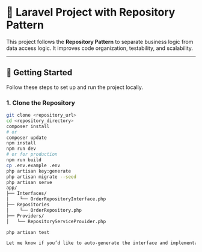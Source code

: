 # 🧱 Laravel Project with Repository Pattern

This project follows the **Repository Pattern** to separate business logic from data access logic. It improves code organization, testability, and scalability.

---

## 🚀 Getting Started

Follow these steps to set up and run the project locally.

### 1. Clone the Repository

```bash
git clone <repository_url>
cd <repository_directory>
composer install
# or
composer update
npm install
npm run dev
# or for production
npm run build
cp .env.example .env
php artisan key:generate
php artisan migrate --seed
php artisan serve
app/
├── Interfaces/
│    └── OrderRepositoryInterface.php
├── Repositories
│    └── OrderRepository.php
├── Providers/
│   └── RepositoryServiceProvider.php

php artisan test

Let me know if you’d like to auto-generate the interface and implementation using an Artisan command as well.

